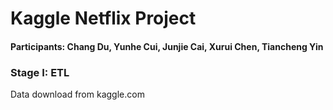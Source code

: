 # Kaggle Netflix Project 


#### Participants: Chang Du, Yunhe Cui, Junjie Cai, Xurui Chen, Tiancheng Yin

### Stage I: ETL 
Data download from kaggle.com 

